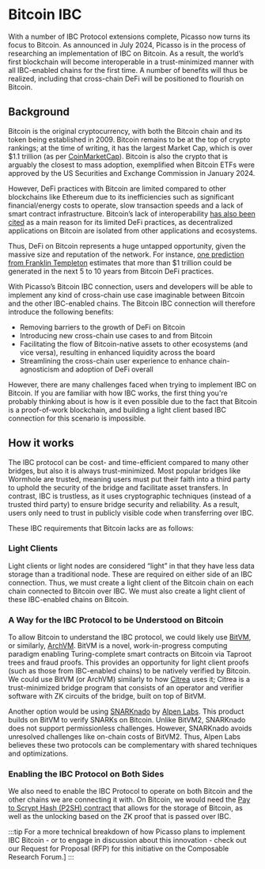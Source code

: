 # Bitcoin IBC

With a number of IBC Protocol extensions complete, Picasso now turns its focus to Bitcoin. As announced in July 2024, Picasso is in the process of researching an implementation of IBC on Bitcoin. As a result, the world’s first blockchain will become interoperable in a trust-minimized manner with all IBC-enabled chains for the first time. A number of benefits will thus be realized, including that cross-chain DeFi will be positioned to flourish on Bitcoin.

## Background

Bitcoin is the original cryptocurrency, with both the Bitcoin chain and its token being established in 2009. Bitcoin remains to be at the top of crypto rankings; at the time of writing, it has the largest Market Cap, which is over $1.1 trillion (as per [CoinMarketCap](https://coinmarketcap.com/currencies/bitcoin/)). Bitcoin is also the crypto that is arguably the closest to mass adoption, exemplified when Bitcoin ETFs were approved by the US Securities and Exchange Commission in January 2024. 

However, DeFi practices with Bitcoin are limited compared to other blockchains like Ethereum due to its inefficiencies such as significant financial/energy costs to operate, slow transaction speeds and a lack of smart contract infrastructure. Bitcoin’s lack of interoperability [has also been cited](https://metlabs.io/en/defi-bitcoin-possible-and-realistic/) as a main reason for its limited DeFi practices, as decentralized applications on Bitcoin are isolated from other applications and ecosystems. 

Thus, DeFi on Bitcoin represents a huge untapped opportunity, given the massive size and reputation of the network. For instance, [one prediction from Franklin Templeton](https://www.coindesk.com/opinion/2024/06/05/a-more-than-1t-bitcoin-defi-opportunity/#:~:text=The%20primary%20differentiator%20between%20DeFi,underlying%20asset%20(native%20token).) estimates that more than $1 trillion could be generated in the next 5 to 10 years from Bitcoin DeFi practices. 

With Picasso’s Bitcoin IBC connection, users and developers will be able to implement any kind of cross-chain use case imaginable between Bitcoin and the other IBC-enabled chains. The Bitcoin IBC connection will therefore introduce the following benefits:

- Removing barriers to the growth of DeFi on Bitcoin
- Introducing new cross-chain use cases to and from Bitcoin
- Facilitating the flow of Bitcoin-native assets to other ecosystems (and vice versa), resulting in enhanced liquidity across the board
- Streamlining the cross-chain user experience to enhance chain-agnosticism and adoption of DeFi overall

However, there are many challenges faced when trying to implement IBC on Bitcoin. If you are familiar with how IBC works, the first thing you're probably thinking about is how is it even possible due to the fact that Bitcoin is a proof-of-work blockchain, and building a light client based IBC connection for this scenario is impossible.

## How it works

The IBC protocol can be cost- and time-efficient compared to many other bridges, but also it is always trust-minimized. Most popular bridges like Wormhole are trusted, meaning users must put their faith into a third party to uphold the security of the bridge and facilitate asset transfers. In contrast, IBC is trustless, as it uses cryptographic techniques (instead of a trusted third party) to ensure bridge security and reliability. As a result, users only need to trust in publicly visible code when transferring over IBC.

These IBC requirements that Bitcoin lacks are as follows:

### Light Clients

Light clients or light nodes are considered “light” in that they have less data storage than a traditional node. These are required on either side of an IBC connection. Thus, we must create a light client of the Bitcoin chain on each chain connected to Bitcoin over IBC. We must also create a light client of these IBC-enabled chains on Bitcoin.

### A Way for the IBC Protocol to be Understood on Bitcoin

To allow Bitcoin to understand the IBC protocol, we could likely use [BitVM](https://github.com/BitVM/BitVM), or similarly, [ArchVM](https://twitter.com/ArchNtwrk/status/1778113793312034965). BitVM is a novel, work-in-progress computing paradigm enabling Turing-complete smart contracts on Bitcoin via Taproot trees and fraud proofs. This provides an opportunity for light client proofs (such as those from IBC-enabled chains) to be natively verified by Bitcoin. We could use BitVM (or ArchVM) similarly to how [Citrea](https://docs.citrea.xyz/technical-specs/characteristics/bitcoin-settlement-trust-minimized-btc-bridge) uses it; Citrea is a trust-minimized bridge program that consists of an operator and verifier software with ZK circuits of the bridge, built on top of BitVM.

Another option would be using [SNARKnado](https://twitter.com/alpenlabs/status/1785730103122513943?s=46&t=L6WUuf8WDk_t4mjtsDJAQA) by [Alpen Labs](https://www.alpenlabs.io/). This product builds on BitVM to verify SNARKs on Bitcoin. Unlike BitVM2, SNARKnado does not support permissionless challenges. However, SNARKnado avoids unresolved challenges like on-chain costs of BitVM2. Thus, Alpen Labs believes these two protocols can be complementary with shared techniques and optimizations.

### Enabling the IBC Protocol on Both Sides

We also need to enable the IBC Protocol to operate on both Bitcoin and the other chains we are connecting it with. On Bitcoin, we would need the [Pay to Scrypt Hash (P2SH) contract](https://github.com/bitcoin/bips/blob/master/bip-0016.mediawiki) that allows for the storage of Bitcoin, as well as the unlocking based on the ZK proof that is passed over IBC.

:::tip
For a more technical breakdown of how Picasso plans to implement IBC Bitcoin - or to engage in discussion about this innovation - check out our Request for Proposal (RFP) for this initiative on the Composable Research Forum.]
:::